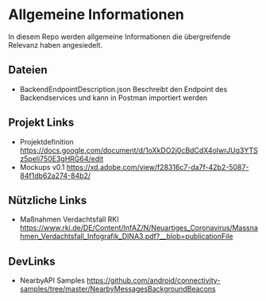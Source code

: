 # Allgemeine Informationen
In diesem Repo werden allgemeine Informationen die übergreifende Relevanz haben angesiedelt. 

## Dateien
- BackendEndpointDescription.json Beschreibt den Endpoint des Backendservices und kann in Postman importiert werden

## Projekt Links
- Projektdefinition https://docs.google.com/document/d/1oXkDO2j0cBdCdX4oIwrJUq3YTSz5peli750E3gHRG64/edit
- Mockups v0.1 https://xd.adobe.com/view/f28316c7-da7f-42b2-5087-84f1db62a274-84b2/


## Nützliche Links
- Maßnahmen Verdachtsfall RKI https://www.rki.de/DE/Content/InfAZ/N/Neuartiges_Coronavirus/Massnahmen_Verdachtsfall_Infografik_DINA3.pdf?__blob=publicationFile

## DevLinks
- NearbyAPI Samples https://github.com/android/connectivity-samples/tree/master/NearbyMessagesBackgroundBeacons
